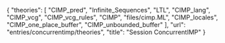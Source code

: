 {
    "theories": [
        "CIMP_pred",
        "Infinite_Sequences",
        "LTL",
        "CIMP_lang",
        "CIMP_vcg",
        "CIMP_vcg_rules",
        "CIMP",
        "files/cimp.ML",
        "CIMP_locales",
        "CIMP_one_place_buffer",
        "CIMP_unbounded_buffer"
    ],
    "url": "entries/concurrentimp/theories",
    "title": "Session ConcurrentIMP"
}